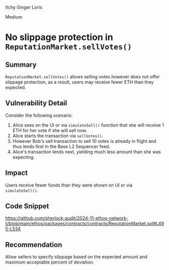 Itchy Ginger Loris

Medium

# No slippage protection in `ReputationMarket.sellVotes()`

## Summary

`ReputationMarket.sellVotes()` allows selling votes however does not offer slippage protection, as a result, users may receive fewer ETH than they expected.

## Vulnerability Detail

Consider the following scenario:

1. Alice sees on the UI or via `simulateSell()` function that she will receive 1 ETH for her vote if she will sell now.
2. Alice starts the transaction via `sellVotes()`.
3. However Bob's sell transaction to sell 10 votes is already in flight and thus lends first in the Base L2 Sequencer feed.
4. Alice's transaction lends next, yielding much less amount than she was expecting.

## Impact

Users receive fewer funds than they were shown on UI or via `simulateSell()`.

## Code Snippet

https://github.com/sherlock-audit/2024-11-ethos-network-ii/blob/main/ethos/packages/contracts/contracts/ReputationMarket.sol#L495-L534


## Recommendation

Allow sellers to specify slippage based on the expected amount and maximum acceptable percent of deviation.
